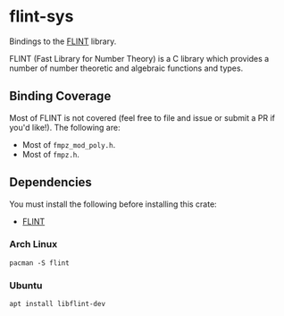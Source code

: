 # flint-sys

Bindings to the [FLINT](http://flintlib.org/) library.

FLINT (Fast Library for Number Theory) is a C library which provides a number
of number theoretic and algebraic functions and types.

## Binding Coverage

Most of FLINT is not covered (feel free to file and issue or submit a PR if
you'd like!). The following are:

   * Most of `fmpz_mod_poly.h`.
   * Most of `fmpz.h`.

## Dependencies

You must install the following before installing this crate:

   * [FLINT](http://flintlib.org/)

### Arch Linux

```
pacman -S flint
```

### Ubuntu

```
apt install libflint-dev
```
